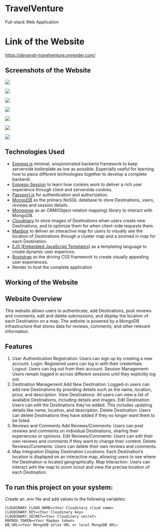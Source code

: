 # TravelVenture

Full-stack Web Application

# Link of the Website
https://devansh-travelventure.onrender.com/

## Screenshots of the Website
![](https://github.com/user-attachments/assets/67b8ea27-0ab9-4934-9b48-b4f93a302459)

![](https://github.com/user-attachments/assets/3d6ebf62-1867-4b8b-9c07-736c10a96460)

![](https://github.com/user-attachments/assets/8f279748-0225-461e-b296-c7faf7b4e4ad)

![](https://github.com/user-attachments/assets/aaa0c8d5-26c4-41b9-8455-69f488ad19c9)

![](https://github.com/user-attachments/assets/7c9d3f7b-7abd-4728-b345-265d8571a747)

![](https://github.com/user-attachments/assets/7456b9f6-7254-4d5d-83c1-1761696df415)

![](https://github.com/user-attachments/assets/cddfea04-edf7-43f8-ab17-a58c3e1d49fc)

## Technologies Used

- [Express.js](https://github.com/expressjs/express) minimal, unopinionated backend framework to keep serverside boilerplate as low as possible. Especially useful for learning how to piece different technologies together to develop a complete backend.
- [Express-Session](https://github.com/expressjs/session) to learn how cookies work to deliver a rich user experience through client and serverside cookies.
- [Passport.js](https://github.com/jaredhanson/passport) for authentication and authorization.
- [MongoDB](https://github.com/mongodb/mongo) as the primary NoSQL database to store Destinations, users, reviews and session details.
- [Mongoose](https://github.com/Automattic/mongoose) as an ORM(Object relation mapping) library to interact with MongoDB.
- [Cloudinary](https://github.com/cloudinary/cloudinary_npm) to store images of Destinations when users create new Destinations, and to optimize them for when client-side requests them.
- [Mapbox](https://github.com/mapbox/mapbox-gl-js) to deliver an interactive map for users to visually see the location of Destinations through a cluster map and a zoomed in map for each Destination.
- [EJS (Embedded JavaScript Templates)](https://github.com/mde/ejs) as a templating language to create dynamic user experices.
- [Bootstrap](https://github.com/twbs/bootstrap) as the driving CSS framework to create visually appealing user experiences.
- Render to host the complete application

## Working of the Website

## Website Overview

This website allows users to authenticate, add Destinations, post reviews and comments, edit and delete submissions, and display the location of each Destination on a map. The website is powered by a MongoDB infrastructure that stores data for reviews, comments, and other relevant information.

## Features

1. User Authentication
   Registration: Users can sign up by creating a new account.
   Login: Registered users can log in with their credentials.
   Logout: Users can log out from their account.
   Session Management: Users remain logged in across different sessions until they explicitly log out.
2. Destination Management
   Add New Destination: Logged-in users can add new Destinations by providing details such as the name, location, price, and description.
   View Destinations: All users can view a list of available Destinations, including details and images.
   Edit Destination: Users can edit the Destinations they’ve added. This includes updating details like name, location, and description.
   Delete Destination: Users can delete Destinations they have added if they no longer want them to be listed.
3. Reviews and Comments
   Add Reviews/Comments: Users can post reviews and comments on individual Destinations, sharing their experiences or opinions.
   Edit Reviews/Comments: Users can edit their own reviews and comments if they want to change their content.
   Delete Reviews/Comments: Users can delete their own reviews and comments.
4. Map Integration
   Display Destination Locations: Each Destination’s location is displayed on an interactive map, allowing users to see where the Destination is located geographically.
   Map Interaction: Users can interact with the map to zoom in/out and view the precise location of each Destination.

## To run this project on your system:

Create an .env file and add values to the following variables:

```
CLOUDINARY_CLOUD_NAME=<Your Cloudinary cloud name>
CLOUDINARY_KEY=<Your Cloudinary key>
CLOUDINARY_SECRET=<Your Cloudinary secret>
MAPBOX_TOKEN=<Your Mapbox token>
DB_URL=<Your MongoDB atlas URL or local MongoDB URL>
```
